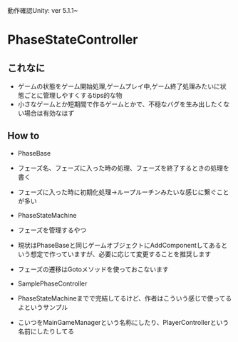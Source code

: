動作確認Unity: ver 5.1.1~

# PhaseStateController

## これなに

* ゲームの状態をゲーム開始処理,ゲームプレイ中,ゲーム終了処理みたいに状態ごとに管理しやすくするtips的な物
* 小さなゲームとか短期間で作るゲームとかで、不穏なバグを生み出したくない場合は有効なはず

## How to

* PhaseBase
 * フェーズ名、フェーズに入った時の処理、フェーズを終了するときの処理を書く
 * フェーズに入った時に初期化処理→ループルーチンみたいな感じに繋ぐことが多い

* PhaseStateMachine
 * フェーズを管理するやつ
 * 現状はPhaseBaseと同じゲームオブジェクトにAddComponentしてあるという想定で作っていますが、必要に応じて変更することを推奨します
 * フェーズの遷移はGotoメソッドを使っておこないます

* SamplePhaseController
 * PhaseStateMachineまでで完結してるけど、作者はこういう感じで使ってるよというサンプル
 * こいつをMainGameManagerという名称にしたり、PlayerControllerという名前にしたりしてる
